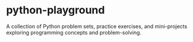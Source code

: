 # python-playground
A collection of Python problem sets, practice exercises, and mini-projects exploring programming concepts and problem-solving.
